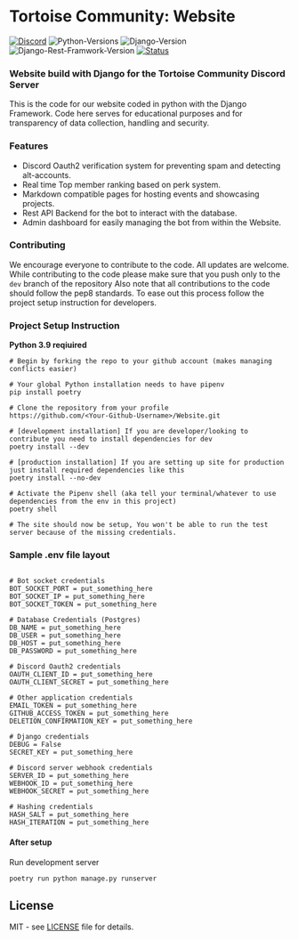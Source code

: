 # Tortoise Community: Website 
[![Discord](https://img.shields.io/static/v1?label=Tortoise%20Community&logo=discord&message=%3E2k%20members&color=%23FFB101&logoColor=7289da)](https://discord.gg/GQdZjmW)
![Python-Versions](https://img.shields.io/badge/python-3.8.3-blue?style=flat-square)
![Django-Version](https://img.shields.io/badge/django-3.0.7-%23042e24)
![Django-Rest-Framwork-Version](https://img.shields.io/badge/django%20rest%20framework-3.11.0-darkred)
[![Status](https://img.shields.io/website?url=https%3A%2F%2Ftortoisecommunity.org)][1]

### Website build with Django for the Tortoise Community Discord Server

This is the code for our website coded in python with the Django Framework. 
Code here serves for educational purposes and for transparency of data collection, handling and security.

### Features

* Discord Oauth2 verification system for preventing spam and detecting alt-accounts.
* Real time Top member ranking based on perk system.
* Markdown compatible pages for hosting events and showcasing projects.
* Rest API Backend for the bot to interact with the database.
* Admin dashboard for easily managing the bot from within the Website.

### Contributing

We encourage everyone to contribute to the code. All updates are welcome. 
While contributing to the code please make sure that you push only to the `dev` branch of the repository
Also note that all contributions to the code should follow the pep8 standards. 
To ease out this process follow the project setup instruction for developers.

### Project Setup Instruction

**Python 3.9 reqiuired**
```git
# Begin by forking the repo to your github account (makes managing conflicts easier)

# Your global Python installation needs to have pipenv
pip install poetry

# Clone the repository from your profile 
https://github.com/<Your-Github-Username>/Website.git

# [development installation] If you are developer/looking to contribute you need to install dependencies for dev
poetry install --dev

# [production installation] If you are setting up site for production just install required dependencies like this
poetry install --no-dev

# Activate the Pipenv shell (aka tell your terminal/whatever to use dependencies from the env in this project)
poetry shell

# The site should now be setup, You won't be able to run the test server because of the missing credentials.

```
### Sample .env file layout
```.env

# Bot socket credentials 
BOT_SOCKET_PORT = put_something_here
BOT_SOCKET_IP = put_something_here
BOT_SOCKET_TOKEN = put_something_here

# Database Credentials (Postgres)
DB_NAME = put_something_here
DB_USER = put_something_here
DB_HOST = put_something_here
DB_PASSWORD = put_something_here

# Discord Oauth2 credentials
OAUTH_CLIENT_ID = put_something_here
OAUTH_CLIENT_SECRET = put_something_here

# Other application credentials 
EMAIL_TOKEN = put_something_here
GITHUB_ACCESS_TOKEN = put_something_here
DELETION_CONFIRMATION_KEY = put_something_here

# Django credentials
DEBUG = False
SECRET_KEY = put_something_here

# Discord server webhook credentials
SERVER_ID = put_something_here
WEBHOOK_ID = put_something_here
WEBHOOK_SECRET = put_something_here

# Hashing credentials
HASH_SALT = put_something_here
HASH_ITERATION = put_something_here
```

#### After setup 

Run development server 

`poetry run python manage.py runserver`

## License
MIT - see [LICENSE](https://github.com/Tortoise-Community/Website/blob/dev/LICENSE) file for details.

[1]: https://tortoisecommunity.org
